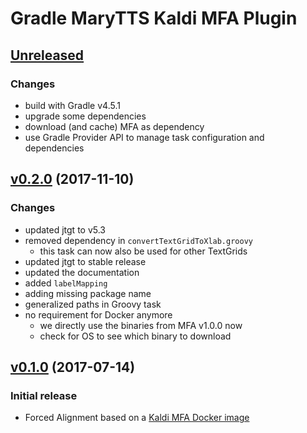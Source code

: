 Gradle MaryTTS Kaldi MFA Plugin
===============================

[Unreleased]
------------

### Changes

- build with Gradle v4.5.1
- upgrade some dependencies
- download (and cache) MFA as dependency
- use Gradle Provider API to manage task configuration and dependencies

[v0.2.0] (2017-11-10)
---------------------

### Changes

- updated jtgt to v5.3
- removed dependency in `convertTextGridToXlab.groovy`
    - this task can now also be used for other TextGrids
- updated jtgt to stable release
- updated the documentation
- added `labelMapping`
- adding missing package name
- generalized paths in Groovy task
- no requirement for Docker anymore
    - we directly use the binaries from MFA v1.0.0 now
    - check for OS to see which binary to download

[v0.1.0] (2017-07-14)
---------------------

### Initial release

- Forced Alignment based on a [Kaldi MFA Docker image](https://hub.docker.com/r/psibre/kaldi-mfa/)

[Unreleased]: https://github.com/marytts/gradle-marytts-kaldi-mfa-plugin/compare/v0.2.0...HEAD
[v0.2.0]: https://github.com/marytts/gradle-marytts-kaldi-mfa-plugin/compare/v0.1.0...v0.2.0
[v0.1.0]: https://github.com/marytts/gradle-marytts-kaldi-mfa-plugin/releases/tag/v0.1.0
